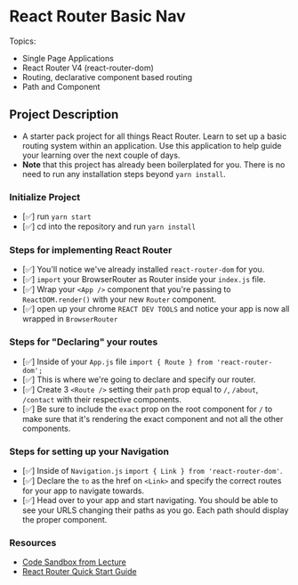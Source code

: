 # React Router Basic Nav

Topics:

* Single Page Applications
* React Router V4 (react-router-dom)
* Routing, declarative component based routing
* Path and Component

## Project Description

* A starter pack project for all things React Router. Learn to set up a basic routing system within an application. Use this application to help guide your learning over the next couple of days.
* **Note** that this project has already been boilerplated for you. There is no need to run any installation steps beyond `yarn install`.

### Initialize Project

- [✅] run `yarn start`
- [✅] cd into the repository and run `yarn install`

### Steps for implementing React Router

- [✅] You'll notice we've already installed `react-router-dom` for you.
- [✅] `import` your BrowserRouter as Router inside your `index.js` file.
- [✅] Wrap your `<App />` component that you're passing to `ReactDOM.render()` with your new `Router` component.
- [✅] open up your chrome `REACT DEV TOOLS` and notice your app is now all wrapped in `BrowserRouter`


### Steps for "Declaring" your routes

- [✅] Inside of your `App.js` file `import { Route } from 'react-router-dom';`
- [✅] This is where we're going to declare and specify our router.
- [✅] Create 3 `<Route />` setting their `path` prop equal to `/`, `/about`, `/contact` with their respective components.
- [✅] Be sure to include the `exact` prop on the root component for `/` to make sure that it's rendering the exact component and not all the other components.

### Steps for setting up your Navigation

- [✅] Inside of `Navigation.js` `import { Link } from 'react-router-dom'`.
- [✅] Declare the `to` as the href on `<Link>` and specify the correct routes for your app to navigate towards.
- [✅] Head over to your app and start navigating. You should be able to see your URLS changing their paths as you go. Each path should display the proper component. 

### Resources

* [Code Sandbox from Lecture](https://codesandbox.io/s/n58oqgwmP)
* [React Router Quick Start Guide](https://reacttraining.com/react-router/web/guides/quick-start)
